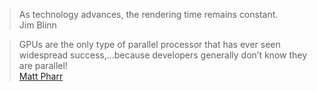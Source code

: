 > As technology advances, the rendering time remains constant.  
> Jim Blinn

> GPUs are the only type of parallel processor that has ever seen widespread success,...because developers generally don’t know they are parallel!  
> [Matt Pharr](https://www.pharr.org/matt/talks/graphicshardware.pdf)

